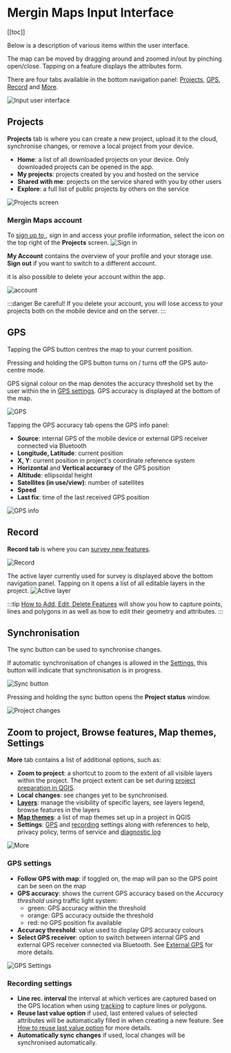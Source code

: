 # Mergin Maps Input Interface
[[toc]]

Below is a description of various items within the user interface. 

The map can be moved by dragging around and zoomed in/out by pinching open/close. Tapping on a feature displays the attributes form.

There are four tabs available in the bottom navigation panel: [Projects](#projects), [GPS](#gps), [Record](#record) and [More](#zoom-to-project-browse-features-map-themes-settings).

![Input user interface](./input_gui.png)

## Projects
**Projects** tab is where you can create a new project, upload it to the cloud, synchronise changes, or remove a local project from your device.
- **Home**: a list of all downloaded projects on your device. Only downloaded projects can be opened in the app.
- **My projects**: projects created by you and hosted on the <MainPlatformNameLink /> service
- **Shared with me**: projects on the <MainPlatformName /> service shared with you by other users
- **Explore**: a full list of public projects by others on the <MainPlatformName /> service

![Projects screen](./input-projects.png) 

### Mergin Maps account
To [sign up to <MainPlatformName />](../setup/sign-up-to-mergin-maps/#from-mergin-maps-input), sign in and access your profile information, select the icon on the top right of the **Projects** screen.
![Sign in](./input-account.png)

**My Account** contains the overview of your profile and your storage use. **Sign out** if you want to switch to a different account. 

<Badge text="Since Input 1.5.2" type="tip"/> it is also possible to delete your <MainPlatformName /> account within the app.

![account](./input-my-account.png)

:::danger
Be careful! If you delete your account, you will lose access to your <MainPlatformName /> projects both on the mobile device and on the server.
:::

## GPS
Tapping the GPS button centres the map to your current position. 

Pressing and holding the GPS button turns on / turns off the GPS auto-centre mode.

GPS signal colour on the map denotes the accuracy threshold set by the user within the <MobileAppName /> in [GPS settings](#gps-settings). GPS accuracy is displayed at the bottom of the map. 

![GPS](./input-gps.png) 

Tapping the GPS accuracy tab opens the GPS info panel:
- **Source**: internal GPS of the mobile device or external GPS receiver connected via Bluetooth
- **Longitude, Latitude**: current position
- **X, Y**: current position in project's coordinate reference system
- **Horizontal** and **Vertical accuracy** of the GPS position
- **Altitude**: ellipsoidal height
- **Satellites (in use/view)**: number of satellites
- **Speed**
- **Last fix**: time of the last received GPS position

![GPS info](./input-gps-info.png) 


## Record
**Record tab** is where you can [survey new features](./input_features/). 

![Record](./input-record.png) 

The active layer currently used for survey is displayed above the bottom navigation panel. Tapping on it opens a list of all editable layers in the project.
![Active layer](./input-active-layer.png)

:::tip
[How to Add, Edit, Delete Features](../input_features) will show you how to capture points, lines and polygons in <MobileAppName /> as well as how to edit their geometry and attributes.
:::

## Synchronisation
The sync button can be used to synchronise changes. 

If automatic synchronisation of changes is allowed in the [Settings](#recording-settings), this button will indicate that synchronisation is in progress.

![Sync button](./input-autosync.png)

Pressing and holding the sync button opens the **Project status** window.

![Project changes](./input-project-status.png)


## Zoom to project, Browse features, Map themes, Settings
**More** tab contains a list of additional options, such as:
- **Zoom to project**: a shortcut to zoom to the extent of all visible layers within the project. The project extent can be set during [project preparation in QGIS](../gis/features/#project-extent).
- **Local changes**: see changes yet to be synchronised.
- [**Layers**](./layers/): manage the visibility of specific layers, see layers legend, browse features in the layers
- [**Map themes**](../gis/setup_themes/): a list of map themes set up in a <MainPlatformName /> project in QGIS
- **Settings**: [GPS](#gps-settings) and [recording](#recording-settings) settings along with references to help, privacy policy, terms of service and [diagnostic log](../misc/troubleshoot/#diagnostic-log-on-mergin-maps-input)

![More](./input-settings.png)

### GPS settings
- **Follow GPS with map**: if toggled on, the map will pan so the GPS point can be seen on the map
- **GPS accuracy**: shows the current GPS accuracy based on the *Accuracy threshold* using traffic light system:
   - green: GPS accuracy within the threshold
   - orange: GPS accuracy outside the threshold
   - red: no GPS position fix available
- **Accuracy threshold**: value used to display GPS accuracy colours
- **Select GPS receiver**: option to switch between internal GPS and external GPS receiver connected via Bluetooth. See [External GPS](./external_gps/) for more details.

![GPS Settings](./input-settings2.png)

### Recording settings
- **Line rec. interval** the interval at which vertices are captured based on the GPS location when using [tracking](./input_features/#capture-lines-or-areas) to capture lines or polygons.
- **Reuse last value option** if used, last entered values of selected attributes will be automatically filled in when creating a new feature. See  [How to reuse last value option](./reuse-last-values/) for more details.
- **Automatically sync changes** if used, local changes will be synchronised automatically.

